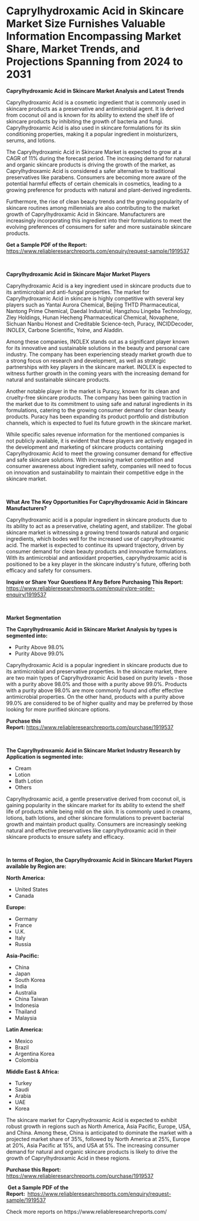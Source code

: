 <p><h1>Caprylhydroxamic Acid in Skincare Market Size Furnishes Valuable Information Encompassing Market Share, Market Trends, and Projections Spanning from 2024 to 2031</h1></p><p><strong>Caprylhydroxamic Acid in Skincare Market Analysis and Latest Trends</strong></p>
<p><p>Caprylhydroxamic Acid is a cosmetic ingredient that is commonly used in skincare products as a preservative and antimicrobial agent. It is derived from coconut oil and is known for its ability to extend the shelf life of skincare products by inhibiting the growth of bacteria and fungi. Caprylhydroxamic Acid is also used in skincare formulations for its skin conditioning properties, making it a popular ingredient in moisturizers, serums, and lotions.</p><p>The Caprylhydroxamic Acid in Skincare Market is expected to grow at a CAGR of 11% during the forecast period. The increasing demand for natural and organic skincare products is driving the growth of the market, as Caprylhydroxamic Acid is considered a safer alternative to traditional preservatives like parabens. Consumers are becoming more aware of the potential harmful effects of certain chemicals in cosmetics, leading to a growing preference for products with natural and plant-derived ingredients.</p><p>Furthermore, the rise of clean beauty trends and the growing popularity of skincare routines among millennials are also contributing to the market growth of Caprylhydroxamic Acid in Skincare. Manufacturers are increasingly incorporating this ingredient into their formulations to meet the evolving preferences of consumers for safer and more sustainable skincare products.</p></p>
<p><strong>Get a Sample PDF of the Report:&nbsp;</strong> <a href="https://www.reliableresearchreports.com/enquiry/request-sample/1919537">https://www.reliableresearchreports.com/enquiry/request-sample/1919537</a></p>
<p>&nbsp;</p>
<p><strong>Caprylhydroxamic Acid in Skincare Major Market Players</strong></p>
<p><p>Caprylhydroxamic Acid is a key ingredient used in skincare products due to its antimicrobial and anti-fungal properties. The market for Caprylhydroxamic Acid in skincare is highly competitive with several key players such as Yantai Aurora Chemical, Beijing THTD Pharmaceutical, Nantong Prime Chemical, Daedal Industrial, Hangzhou Lingeba Technology, Zley Holdings, Hunan Hecheng Pharmaceutical Chemical, Novaphene, Sichuan Nanbu Honest and Creditable Science-tech, Puracy, INCIDDecoder, INOLEX, Carbone Scientific, Yolne, and Aladdin.</p><p>Among these companies, INOLEX stands out as a significant player known for its innovative and sustainable solutions in the beauty and personal care industry. The company has been experiencing steady market growth due to a strong focus on research and development, as well as strategic partnerships with key players in the skincare market. INOLEX is expected to witness further growth in the coming years with the increasing demand for natural and sustainable skincare products.</p><p>Another notable player in the market is Puracy, known for its clean and cruelty-free skincare products. The company has been gaining traction in the market due to its commitment to using safe and natural ingredients in its formulations, catering to the growing consumer demand for clean beauty products. Puracy has been expanding its product portfolio and distribution channels, which is expected to fuel its future growth in the skincare market.</p><p>While specific sales revenue information for the mentioned companies is not publicly available, it is evident that these players are actively engaged in the development and marketing of skincare products containing Caprylhydroxamic Acid to meet the growing consumer demand for effective and safe skincare solutions. With increasing market competition and consumer awareness about ingredient safety, companies will need to focus on innovation and sustainability to maintain their competitive edge in the skincare market.</p></p>
<p>&nbsp;</p>
<p><strong>What Are The Key Opportunities For Caprylhydroxamic Acid in Skincare Manufacturers?</strong></p>
<p><p>Caprylhydroxamic acid is a popular ingredient in skincare products due to its ability to act as a preservative, chelating agent, and stabilizer. The global skincare market is witnessing a growing trend towards natural and organic ingredients, which bodes well for the increased use of caprylhydroxamic acid. The market is expected to continue its upward trajectory, driven by consumer demand for clean beauty products and innovative formulations. With its antimicrobial and antioxidant properties, caprylhydroxamic acid is positioned to be a key player in the skincare industry's future, offering both efficacy and safety for consumers.</p></p>
<p><strong>Inquire or Share Your Questions If Any Before Purchasing This Report:</strong> <a href="https://www.reliableresearchreports.com/enquiry/pre-order-enquiry/1919537">https://www.reliableresearchreports.com/enquiry/pre-order-enquiry/1919537</a></p>
<p>&nbsp;</p>
<p><strong>Market Segmentation</strong></p>
<p><strong>The Caprylhydroxamic Acid in Skincare Market Analysis by types is segmented into:</strong></p>
<p><ul><li>Purity Above 98.0%</li><li>Purity Above 99.0%</li></ul></p>
<p><p>Caprylhydroxamic Acid is a popular ingredient in skincare products due to its antimicrobial and preservative properties. In the skincare market, there are two main types of Caprylhydroxamic Acid based on purity levels - those with a purity above 98.0% and those with a purity above 99.0%. Products with a purity above 98.0% are more commonly found and offer effective antimicrobial properties. On the other hand, products with a purity above 99.0% are considered to be of higher quality and may be preferred by those looking for more purified skincare options.</p></p>
<p><strong>Purchase this Report:&nbsp;</strong><a href="https://www.reliableresearchreports.com/purchase/1919537">https://www.reliableresearchreports.com/purchase/1919537</a></p>
<p>&nbsp;</p>
<p><strong>The Caprylhydroxamic Acid in Skincare Market Industry Research by Application is segmented into:</strong></p>
<p><ul><li>Cream</li><li>Lotion</li><li>Bath Lotion</li><li>Others</li></ul></p>
<p><p>Caprylhydroxamic acid, a gentle preservative derived from coconut oil, is gaining popularity in the skincare market for its ability to extend the shelf life of products while being mild on the skin. It is commonly used in creams, lotions, bath lotions, and other skincare formulations to prevent bacterial growth and maintain product quality. Consumers are increasingly seeking natural and effective preservatives like caprylhydroxamic acid in their skincare products to ensure safety and efficacy.</p></p>
<p>&nbsp;</p>
<p><strong>In terms of Region, the Caprylhydroxamic Acid in Skincare Market Players available by Region are:</strong></p>
<p>
    <p> <strong> North America: </strong>
        <ul>
            <li>United States</li>
            <li>Canada</li>
        </ul>
        </p> 
    <p> <strong> Europe: </strong>
        <ul>
            <li>Germany</li>
            <li>France</li>
            <li>U.K.</li>
            <li>Italy</li>
            <li>Russia</li>
        </ul>
        </p> 
    <p> <strong> Asia-Pacific: </strong>
        <ul>
            <li>China</li>
            <li>Japan</li>
            <li>South Korea</li>
            <li>India</li>
            <li>Australia</li>
            <li>China Taiwan</li>
            <li>Indonesia</li>
            <li>Thailand</li>
            <li>Malaysia</li>
        </ul>
        </p> 
    <p> <strong> Latin America: </strong>
        <ul>
            <li>Mexico</li>
            <li>Brazil</li>
            <li>Argentina Korea</li>
            <li>Colombia</li>
        </ul>
        </p> 
    <p> <strong> Middle East & Africa: </strong>
        <ul>
            <li>Turkey</li>
            <li>Saudi</li>
            <li>Arabia</li>
            <li>UAE</li>
            <li>Korea</li>
        </ul>
    </p>
    </p>
<p><p>The skincare market for Caprylhydroxamic Acid is expected to exhibit robust growth in regions such as North America, Asia Pacific, Europe, USA, and China. Among these, China is anticipated to dominate the market with a projected market share of 35%, followed by North America at 25%, Europe at 20%, Asia Pacific at 15%, and USA at 5%. The increasing consumer demand for natural and organic skincare products is likely to drive the growth of Caprylhydroxamic Acid in these regions.</p></p>
<p><strong>Purchase this Report: </strong><a href="https://www.reliableresearchreports.com/purchase/1919537">https://www.reliableresearchreports.com/purchase/1919537</a></p>
<p>&nbsp;<strong>Get a Sample PDF of the Report:&nbsp;&nbsp;</strong><a href="https://www.reliableresearchreports.com/enquiry/request-sample/1919537">https://www.reliableresearchreports.com/enquiry/request-sample/1919537</a></p>
<p><strong></strong></p>
<p>Check more reports on https://www.reliableresearchreports.com/</p>